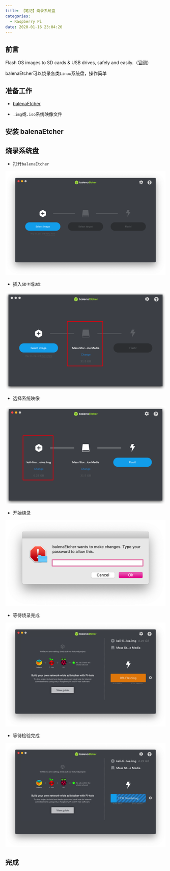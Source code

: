 ```yaml
---
title: 【笔记】烧录系统盘
categories:
  - Raspberry Pi
date: 2020-01-16 23:04:26
---
```


## 前言

Flash OS images to SD cards & USB drives, safely and easily.（[官网](https://www.balena.io/etcher/)）

balenaEtcher可以烧录各类`Linux`系统盘，操作简单

<!-- more -->

## 准备工作

- [balenaEtcher](https://www.balena.io/etcher/)

- `.img`或`.iso`系统映像文件

## 安装 balenaEtcher

## 烧录系统盘

- 打开`balenaEtcher`

![01.png](/images/20200116230426/01.png)

- 插入`SD卡`或`U盘`

![02.png](/images/20200116230426/02.png)

- 选择系统映像

![03.png](/images/20200116230426/03.png)

- 开始烧录

![04.png](/images/20200116230426/04.png)

- 等待烧录完成

![05.png](/images/20200116230426/05.png)

- 等待检验完成

![06.png](/images/20200116230426/06.png)

## 完成

